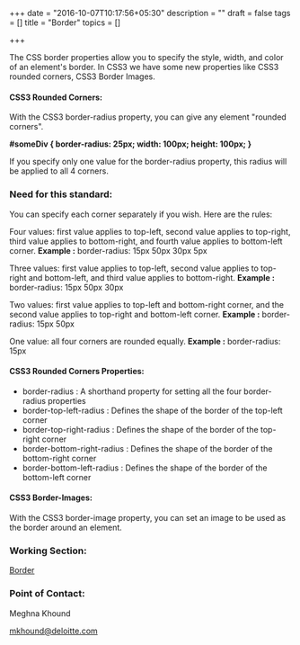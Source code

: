 +++
date = "2016-10-07T10:17:56+05:30"
description = ""
draft = false
tags = []
title = "Border"
topics = []

+++

<p>The CSS border properties allow you to specify the style, width, and color of an element's border. In CSS3 we have some new properties like CSS3 rounded corners, CSS3 Border Images.</p>

<h4>CSS3 Rounded Corners: </h4>

<p>With the CSS3 border-radius property, you can give any element "rounded corners".</p>

<p>
<strong>
#someDiv {
    border-radius: 25px;
    width: 100px;
    height: 100px;
}
</strong>
</p>

<p>If you specify only one value for the border-radius property, this radius will be applied to all 4 corners.</p>

<h3>Need for this standard:</h3>
<div>
You can specify each corner separately if you wish. Here are the rules:
<p>
Four values: first value applies to top-left, second value applies to top-right, third value applies to bottom-right, and fourth value applies to bottom-left corner.
<strong>Example :</strong> border-radius: 15px 50px 30px 5px
</p>
<p>
Three values: first value applies to top-left, second value applies to top-right and bottom-left, and third value applies to bottom-right.
<strong>Example :</strong> border-radius: 15px 50px 30px
</p>
<p>
Two values: first value applies to top-left and bottom-right corner, and the second value applies to top-right and bottom-left corner.
<strong>Example :</strong> border-radius: 15px 50px
</p>
<p>
One value: all four corners are rounded equally.
<strong>Example :</strong> border-radius: 15px
</p>
</div>

<h4>CSS3 Rounded Corners Properties:</h4>
<div>
<ul>
<li>border-radius : A shorthand property for setting all the four border-radius properties</li>
<li>border-top-left-radius : Defines the shape of the border of the top-left corner</li>
<li>border-top-right-radius : Defines the shape of the border of the top-right corner</li>
<li>border-bottom-right-radius : Defines the shape of the border of the bottom-right corner</li>
<li>border-bottom-left-radius : Defines the shape of the border of the bottom-left corner</li>
</ul>
</div>

<h4>CSS3 Border-Images: </h4>
<p>With the CSS3 border-image property, you can set an image to be used as the border around an element.</p>

<h3>Working Section:</h3>

<a href="https://jsbin.com/leqawakeji/2/edit?html,output">Border</a>

<h3>Point of Contact:</h3>
<p>Meghna Khound</p>
<a href="mailto:mkhound@deloitte.com">mkhound@deloitte.com</a>
